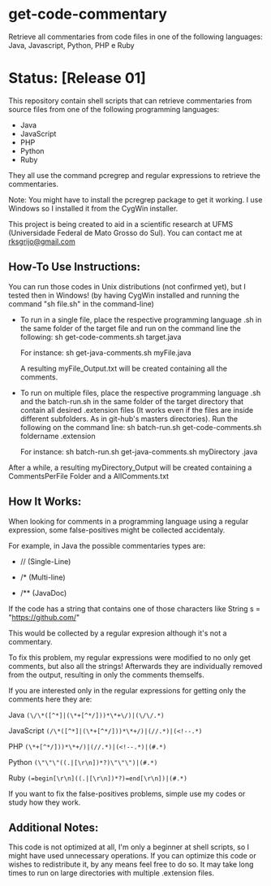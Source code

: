 # get-code-commentary
Retrieve all commentaries from code files in one of the following languages: Java, Javascript, Python, PHP e Ruby

# Status: [Release 01]

This repository contain shell scripts that can retrieve commentaries from source files from one of the following programming 
languages:
- Java
- JavaScript
- PHP
- Python
- Ruby

They all use the command pcregrep and regular expressions to retrieve the commentaries. 

Note: You might have to install the pcregrep package to get it working. I use Windows so I installed it from the CygWin installer.

This project is being created to aid in a scientific research at UFMS (Universidade Federal de Mato Grosso do Sul). You can contact me at rksgrijo@gmail.com

## How-To Use Instructions:

  You can run those codes in Unix distributions (not confirmed yet), but I tested then in Windows! (by having CygWin installed and 
running the command "sh file.sh" in the command-line)
  
  - To run in a single file, place the respective programming language .sh in the same folder of the target file and run on the command line the following: sh get-code-comments.sh target.java
  
    For instance: sh get-java-comments.sh myFile.java
    
    A resulting myFile_Output.txt will be created containing all the comments.
    
 - To run on multiple files, place the respective programming language .sh and the batch-run.sh in the same folder of the target directory that contain all desired .extension files (It works even if the files are inside different subfolders. As in git-hub's masters directories). Run the following on the command line: sh batch-run.sh get-code-comments.sh foldername .extension
 
    For instance: sh batch-run.sh get-java-comments.sh myDirectory .java
 
 After a while, a resulting myDirectory_Output will be created containing a CommentsPerFile Folder and a AllComments.txt

## How It Works:

  When looking for comments in a programming language using a regular expression, some false-positives might be collected accidentaly.

For example, in Java the possible commentaries types are:

- // (Single-Line)

- /* (Multi-line)

- /** (JavaDoc)

If the code has a string that contains one of those characters like String s = "https://github.com/"

This would be collected by a regular expresion although it's not a commentary.

To fix this problem, my regular expressions were modified to no only get comments, but also all the strings! Afterwards they are individually removed from the output, resulting in only the comments themselfs.

If you are interested only in the regular expressions for getting only the comments here they are:

Java ```(\/\*([^*]|(\*+[^*/]))*\*+\/)|(\/\/.*)```

JavaScript ```(/\*([^*]|(\*+[^*/]))*\*+/)|(//.*)|(<!--.*)```

PHP ```(\*+[^*/]))*\*+/)|(//.*)|(<!--.*)|(#.*)```

Python ```(\"\"\"((.|[\r\n])*?)\"\"\")|(#.*)```

Ruby ```(=begin[\r\n]((.|[\r\n])*?)=end[\r\n])|(#.*)```

If you want to fix the false-positives problems, simple use my codes or study how they work.
  
## Additional Notes:

This code is not optimized at all, I'm only a beginner at shell scripts, so I might have used unnecessary operations. If you can optimize this code or wishes to redistribute it, by any means feel free to do so. It may take long times to run on large directories with multiple .extension files.
  

